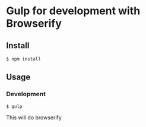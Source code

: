 # Gulp for development with Browserify

## Install
```
$ npm install
```

## Usage
### Development
```
$ gulp
```
This will do browserify